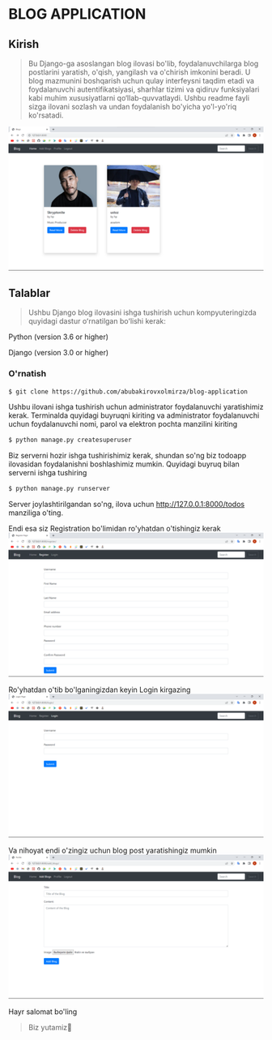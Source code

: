 # BLOG APPLICATION

## Kirish
> Bu Django-ga asoslangan blog ilovasi bo'lib, foydalanuvchilarga blog postlarini yaratish, o'qish, yangilash va o'chirish imkonini beradi. U blog mazmunini boshqarish uchun qulay interfeysni taqdim etadi va foydalanuvchi autentifikatsiyasi, sharhlar tizimi va qidiruv funksiyalari kabi muhim xususiyatlarni qo‘llab-quvvatlaydi. Ushbu readme fayli sizga ilovani sozlash va undan foydalanish bo'yicha yo'l-yo'riq ko'rsatadi.

![blog application](https://github.com/abubakirovxolmirza/blog-application/blob/main/home/media/profile_pics/pic1.png)

## Talablar
> Ushbu Django blog ilovasini ishga tushirish uchun kompyuteringizda quyidagi dastur oʻrnatilgan boʻlishi kerak:

 Python (version 3.6 or higher)

Django (version 3.0 or higher)

### O'rnatish
```bash
$ git clone https://github.com/abubakirovxolmirza/blog-application
```
 Ushbu ilovani ishga tushirish uchun administrator foydalanuvchi yaratishimiz kerak. Terminalda quyidagi buyruqni kiriting va administrator foydalanuvchi uchun foydalanuvchi nomi, parol va elektron pochta manzilini kiriting
```bash
$ python manage.py createsuperuser
```
Biz serverni hozir ishga tushirishimiz kerak, shundan so'ng biz todoapp ilovasidan foydalanishni boshlashimiz mumkin. Quyidagi buyruq bilan serverni ishga tushiring
```bash 
$ python manage.py runserver
```
Server joylashtirilgandan so'ng, ilova uchun http://127.0.0.1:8000/todos manziliga o'ting.

Endi esa siz Registration bo'limidan ro'yhatdan o'tishingiz kerak
![blog application](https://github.com/abubakirovxolmirza/blog-application/blob/main/home/media/profile_pics/pic4.png)

Ro'yhatdan o'tib bo'lganingizdan keyin Login kirgazing
![blog application](https://github.com/abubakirovxolmirza/blog-application/blob/main/home/media/profile_pics/pic3.png)

Va nihoyat endi o'zingiz uchun blog post yaratishingiz mumkin 
![blog application](https://github.com/abubakirovxolmirza/blog-application/blob/main/home/media/profile_pics/pic2.png)

Hayr salomat bo'ling 

> Biz yutamiz🫡
